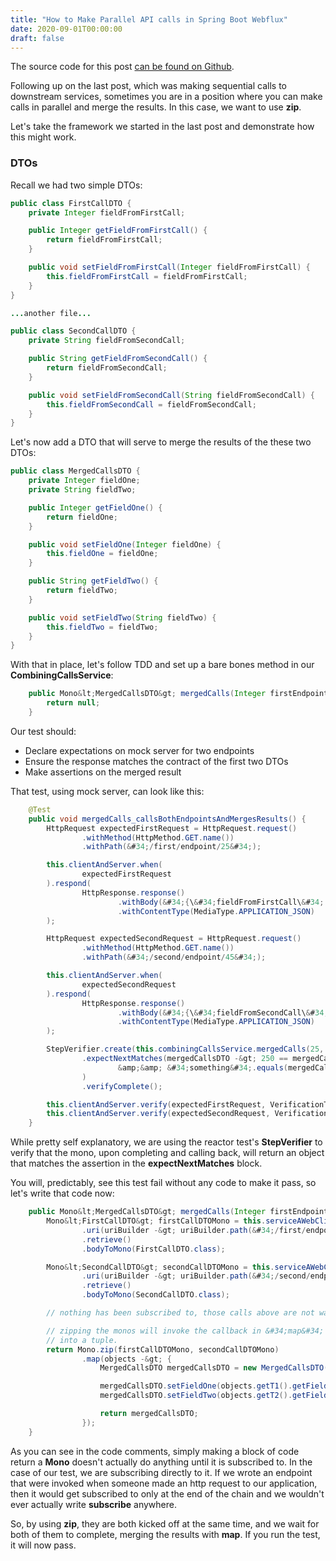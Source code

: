 ```yaml
---
title: "How to Make Parallel API calls in Spring Boot Webflux"
date: 2020-09-01T00:00:00
draft: false
---
```


The source code for this post [can be found on Github](https://github.com/nfisher23/reactive-programming-webflux/tree/master/api-calls-and-resilience).

Following up on the last post, which was making sequential calls to downstream services, sometimes you are in a position where you can make calls in parallel and merge the results. In this case, we want to use **zip**.

Let&#39;s take the framework we started in the last post and demonstrate how this might work.

### DTOs

Recall we had two simple DTOs:

``` java
public class FirstCallDTO {
    private Integer fieldFromFirstCall;

    public Integer getFieldFromFirstCall() {
        return fieldFromFirstCall;
    }

    public void setFieldFromFirstCall(Integer fieldFromFirstCall) {
        this.fieldFromFirstCall = fieldFromFirstCall;
    }
}

...another file...

public class SecondCallDTO {
    private String fieldFromSecondCall;

    public String getFieldFromSecondCall() {
        return fieldFromSecondCall;
    }

    public void setFieldFromSecondCall(String fieldFromSecondCall) {
        this.fieldFromSecondCall = fieldFromSecondCall;
    }
}

```

Let&#39;s now add a DTO that will serve to merge the results of the these two DTOs:

``` java
public class MergedCallsDTO {
    private Integer fieldOne;
    private String fieldTwo;

    public Integer getFieldOne() {
        return fieldOne;
    }

    public void setFieldOne(Integer fieldOne) {
        this.fieldOne = fieldOne;
    }

    public String getFieldTwo() {
        return fieldTwo;
    }

    public void setFieldTwo(String fieldTwo) {
        this.fieldTwo = fieldTwo;
    }
}

```

With that in place, let&#39;s follow TDD and set up a bare bones method in our **CombiningCallsService**:

``` java
    public Mono&lt;MergedCallsDTO&gt; mergedCalls(Integer firstEndpointParam, Integer secondEndpointParam) {
        return null;
    }

```

Our test should:

- Declare expectations on mock server for two endpoints
- Ensure the response matches the contract of the first two DTOs
- Make assertions on the merged result

That test, using mock server, can look like this:

``` java
    @Test
    public void mergedCalls_callsBothEndpointsAndMergesResults() {
        HttpRequest expectedFirstRequest = HttpRequest.request()
                .withMethod(HttpMethod.GET.name())
                .withPath(&#34;/first/endpoint/25&#34;);

        this.clientAndServer.when(
                expectedFirstRequest
        ).respond(
                HttpResponse.response()
                        .withBody(&#34;{\&#34;fieldFromFirstCall\&#34;: 250}&#34;)
                        .withContentType(MediaType.APPLICATION_JSON)
        );

        HttpRequest expectedSecondRequest = HttpRequest.request()
                .withMethod(HttpMethod.GET.name())
                .withPath(&#34;/second/endpoint/45&#34;);

        this.clientAndServer.when(
                expectedSecondRequest
        ).respond(
                HttpResponse.response()
                        .withBody(&#34;{\&#34;fieldFromSecondCall\&#34;: \&#34;something\&#34;}&#34;)
                        .withContentType(MediaType.APPLICATION_JSON)
        );

        StepVerifier.create(this.combiningCallsService.mergedCalls(25, 45))
                .expectNextMatches(mergedCallsDTO -&gt; 250 == mergedCallsDTO.getFieldOne()
                        &amp;&amp; &#34;something&#34;.equals(mergedCallsDTO.getFieldTwo())
                )
                .verifyComplete();

        this.clientAndServer.verify(expectedFirstRequest, VerificationTimes.once());
        this.clientAndServer.verify(expectedSecondRequest, VerificationTimes.once());
    }

```

While pretty self explanatory, we are using the reactor test&#39;s **StepVerifier** to verify that the mono, upon completing and calling back, will return an object that matches the assertion in the **expectNextMatches** block.

You will, predictably, see this test fail without any code to make it pass, so let&#39;s write that code now:

``` java
    public Mono&lt;MergedCallsDTO&gt; mergedCalls(Integer firstEndpointParam, Integer secondEndpointParam) {
        Mono&lt;FirstCallDTO&gt; firstCallDTOMono = this.serviceAWebClient.get()
                .uri(uriBuilder -&gt; uriBuilder.path(&#34;/first/endpoint/{param}&#34;).build(firstEndpointParam))
                .retrieve()
                .bodyToMono(FirstCallDTO.class);

        Mono&lt;SecondCallDTO&gt; secondCallDTOMono = this.serviceAWebClient.get()
                .uri(uriBuilder -&gt; uriBuilder.path(&#34;/second/endpoint/{param}&#34;).build(secondEndpointParam))
                .retrieve()
                .bodyToMono(SecondCallDTO.class);

        // nothing has been subscribed to, those calls above are not waiting for anything and are not subscribed to, yet

        // zipping the monos will invoke the callback in &#34;map&#34; once both of them have completed, merging the results
        // into a tuple.
        return Mono.zip(firstCallDTOMono, secondCallDTOMono)
                .map(objects -&gt; {
                    MergedCallsDTO mergedCallsDTO = new MergedCallsDTO();

                    mergedCallsDTO.setFieldOne(objects.getT1().getFieldFromFirstCall());
                    mergedCallsDTO.setFieldTwo(objects.getT2().getFieldFromSecondCall());

                    return mergedCallsDTO;
                });
    }

```

As you can see in the code comments, simply making a block of code return a **Mono** doesn&#39;t actually do anything until it is subscribed to. In the case of our test, we are subscribing directly to it. If we wrote an endpoint that were invoked when someone made an http request to our application, then it would get subscribed to only at the end of the chain and we wouldn&#39;t ever actually write **subscribe** anywhere.

So, by using **zip**, they are both kicked off at the same time, and we wait for both of them to complete, merging the results with **map**. If you run the test, it will now pass.


